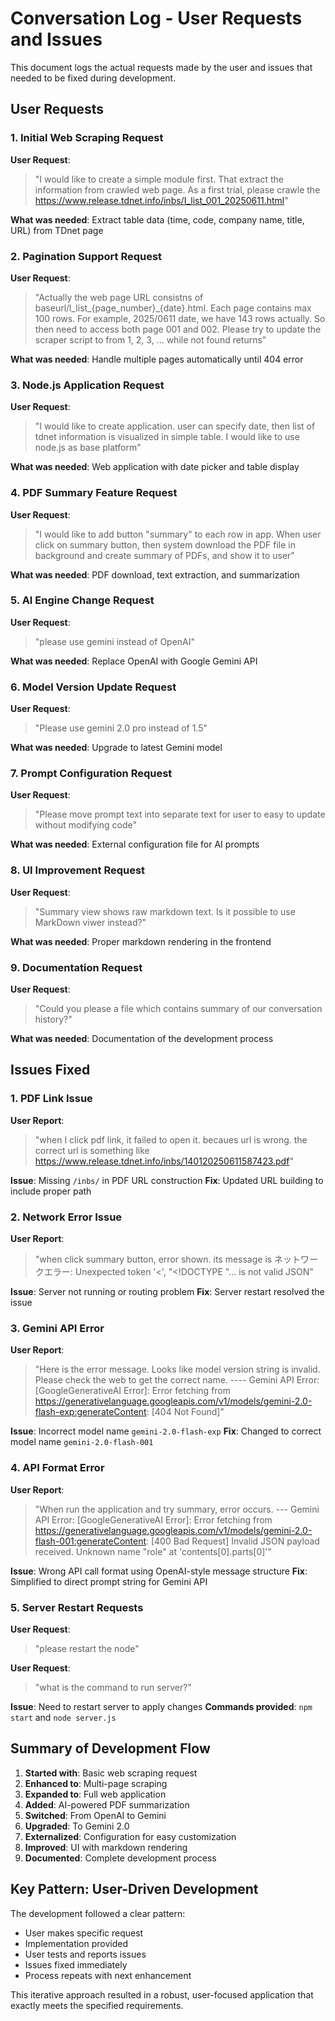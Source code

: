 # Conversation Log - User Requests and Issues

This document logs the actual requests made by the user and issues that needed to be fixed during development.

## User Requests

### 1. Initial Web Scraping Request
**User Request**: 
> "I would like to create a simple module first. That extract the information from crawled web page. As a first trial, please crawle the https://www.release.tdnet.info/inbs/I_list_001_20250611.html"

**What was needed**: Extract table data (time, code, company name, title, URL) from TDnet page

### 2. Pagination Support Request  
**User Request**:
> "Actually the web page URL consistns of baseurl/l_list_{page_number}_{date}.html. Each page contains max 100 rows. For example, 2025/0611 date, we have 143 rows actually. So then need to access both page 001 and 002. Please try to update the scraper script to from 1, 2, 3, ... while not found returns"

**What was needed**: Handle multiple pages automatically until 404 error

### 3. Node.js Application Request
**User Request**:
> "I would like to create application. user can specify date, then list of tdnet information is visualized in simple table. I would like to use node.js as base platform"

**What was needed**: Web application with date picker and table display

### 4. PDF Summary Feature Request
**User Request**:
> "I would like to add button "summary" to each row in app. When user click on summary button, then system download the PDF file in background and create summary of PDFs, and show it to user"

**What was needed**: PDF download, text extraction, and summarization

### 5. AI Engine Change Request
**User Request**:
> "please use gemini instead of OpenAI"

**What was needed**: Replace OpenAI with Google Gemini API

### 6. Model Version Update Request
**User Request**:
> "Please use gemini 2.0 pro instead of 1.5"

**What was needed**: Upgrade to latest Gemini model

### 7. Prompt Configuration Request
**User Request**:
> "Please move prompt text into separate text for user to easy to update without modifying code"

**What was needed**: External configuration file for AI prompts

### 8. UI Improvement Request
**User Request**:
> "Summary view shows raw markdown text. Is it possible to use MarkDown viwer instead?"

**What was needed**: Proper markdown rendering in the frontend

### 9. Documentation Request
**User Request**:
> "Could you please a file which contains summary of our conversation history?"

**What was needed**: Documentation of the development process

## Issues Fixed

### 1. PDF Link Issue
**User Report**:
> "when I click pdf link, it failed to open it. becaues url is wrong. the correct url is something like https://www.release.tdnet.info/inbs/140120250611587423.pdf"

**Issue**: Missing `/inbs/` in PDF URL construction
**Fix**: Updated URL building to include proper path

### 2. Network Error Issue  
**User Report**:
> "when click summary button, error shown. its message is ネットワークエラー: Unexpected token '<', "<!DOCTYPE "... is not valid JSON"

**Issue**: Server not running or routing problem
**Fix**: Server restart resolved the issue

### 3. Gemini API Error
**User Report**:
> "Here is the error message. Looks like model version string is invalid. Please check the web to get the correct name. ---- Gemini API Error: [GoogleGenerativeAI Error]: Error fetching from https://generativelanguage.googleapis.com/v1/models/gemini-2.0-flash-exp:generateContent: [404 Not Found]"

**Issue**: Incorrect model name `gemini-2.0-flash-exp`
**Fix**: Changed to correct model name `gemini-2.0-flash-001`

### 4. API Format Error
**User Report**:
> "When run the application and try summary, error occurs. --- Gemini API Error: [GoogleGenerativeAI Error]: Error fetching from https://generativelanguage.googleapis.com/v1/models/gemini-2.0-flash-001:generateContent: [400 Bad Request] Invalid JSON payload received. Unknown name "role" at 'contents[0].parts[0]'"

**Issue**: Wrong API call format using OpenAI-style message structure
**Fix**: Simplified to direct prompt string for Gemini API

### 5. Server Restart Requests
**User Request**: 
> "please restart the node"

**User Request**:
> "what is the command to run server?"

**Issue**: Need to restart server to apply changes
**Commands provided**: `npm start` and `node server.js`

## Summary of Development Flow

1. **Started with**: Basic web scraping request
2. **Enhanced to**: Multi-page scraping 
3. **Expanded to**: Full web application
4. **Added**: AI-powered PDF summarization
5. **Switched**: From OpenAI to Gemini
6. **Upgraded**: To Gemini 2.0
7. **Externalized**: Configuration for easy customization
8. **Improved**: UI with markdown rendering
9. **Documented**: Complete development process

## Key Pattern: User-Driven Development

The development followed a clear pattern:
- User makes specific request
- Implementation provided
- User tests and reports issues
- Issues fixed immediately
- Process repeats with next enhancement

This iterative approach resulted in a robust, user-focused application that exactly meets the specified requirements.